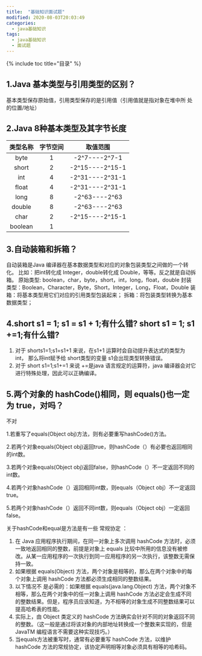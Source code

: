 ```yaml
---
title:  "基础知识面试题"
modified: 2020-08-03T20:03:49
categories: 
  - java基础知识
tags:
  - java基础知识
  - 面试题
---
```

{% include toc title="目录" %}

## 1.Java 基本类型与引用类型的区别？
基本类型保存原始值，引用类型保存的是引用值（引用值就是指对象在堆中所 处的位置/地址）

## 2.Java 8种基本类型及其字节长度

| 类型名称 | 字节空间 |    取值范围     |
| :------: | :------: | :-------------: |
|   byte   |    1     |  -2^7----2^7-1  |
|  short   |    2     | -2^15----2^15-1 |
|   int    |    4     | -2^31----2^31-1 |
|  float   |    4     | -2^31----2^31-1 |
|   long   |    8     |  -2^63----2^63  |
|  double  |    8     |  -2^63----2^63  |
|   char   |    2     | -2^15----2^15-1 |
| boolean  |    1     |                 |




## 3.自动装箱和拆箱？
自动装箱是Java 编译器在基本数据类型和对应的对象包装类型之间做的一个转化。
比如：把int转化成 Integer，double转化成 Double，等等。反之就是自动拆箱。
原始类型: boolean，char，byte，short，int，long，float，double 
封装类型：Boolean，Character，Byte，Short，Integer，Long，Float，Double
装箱：将基本类型用它们对应的引用类型包装起来；
拆箱：将包装类型转换为基本数据类型；

## 4.short s1 = 1; s1 = s1 + 1;有什么错? short s1 = 1; s1 +=1;有什么错?
1) 对于 shorts1=1;s1=s1+1 来说，在s1+1 运算时会自动提升表达式的类型为 int， 那么将int赋予给 short类型的变量 s1会出现类型转换错误。
2) 对于 short s1=1;s1+=1 来说 +=是java 语言规定的运算符，java 编译器会对它 进行特殊处理，因此可以正确编译。

## 5.两个对象的 hashCode()相同，则 equals()也一定为 true，对吗？

不对

1.若重写了equals(Object obj)方法，则有必要重写hashCode()方法。

2.若两个对象equals(Object obj)返回true，则hashCode（）有必要也返回相同的int数。

3.若两个对象equals(Object obj)返回false，则hashCode（）不一定返回不同的int数。

4.若两个对象hashCode（）返回相同int数，则equals（Object obj）不一定返回true。

5.若两个对象hashCode（）返回不同int数，则equals（Object obj）一定返回false。



关于hashCode和equal是方法是有一些 常规协定 ：   

1. 在 Java 应用程序执行期间，在同一对象上多次调用 hashCode 方法时，必须一致地返回相同的整数，前提是对象上 equals 比较中所用的信息没有被修改。从某一应用程序的一次执行到同一应用程序的另一次执行，该整数无需保持一致。   
2. 如果根据 equals(Object) 方法，两个对象是相等的，那么在两个对象中的每个对象上调用 hashCode 方法都必须生成相同的整数结果。   
3. 以下情况不 是必需的：如果根据 equals(java.lang.Object) 方法，两个对象不相等，那么在两个对象中的任一对象上调用 hashCode 方法必定会生成不同的整数结果。但是，程序员应该知道，为不相等的对象生成不同整数结果可以提高哈希表的性能。   
4. 实际上，由 Object 类定义的 hashCode 方法确实会针对不同的对象返回不同的整数。（这一般是通过将该对象的内部地址转换成一个整数来实现的，但是 JavaTM 编程语言不需要这种实现技巧。）   
5. 当equals方法被重写时，通常有必要重写 hashCode 方法，以维护 hashCode 方法的常规协定，该协定声明相等对象必须具有相等的哈希码。